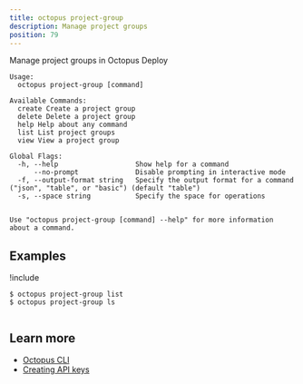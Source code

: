 ```yaml
---
title: octopus project-group
description: Manage project groups
position: 79
---
```


Manage project groups in Octopus Deploy


```text
Usage:
  octopus project-group [command]

Available Commands:
  create Create a project group
  delete Delete a project group
  help Help about any command
  list List project groups
  view View a project group

Global Flags:
  -h, --help                   Show help for a command
      --no-prompt              Disable prompting in interactive mode
  -f, --output-format string   Specify the output format for a command ("json", "table", or "basic") (default "table")
  -s, --space string           Specify the space for operations


Use "octopus project-group [command] --help" for more information about a command.
```

## Examples

!include <samples-instance>


```text
$ octopus project-group list
$ octopus project-group ls


```

## Learn more

- [Octopus CLI](/docs/octopus-rest-api/cli/index.md)
- [Creating API keys](/docs/octopus-rest-api/how-to-create-an-api-key.md)